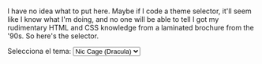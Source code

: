 <html lang="en">
<head>
  <meta charset="UTF-8">
  <meta name="viewport" content="width=device-width, initial-scale=1.0">
  <title>ininteligible</title>
  <style>
    :root {
      --bg-color: #282a36;
      --text-color: #f8f8f2;
      --link-color: #bd93f9;
      --sepia-color: #c0c090; /* Nuevo color sepia */
    }

    body {
      background-color: var(--bg-color);
      color: var(--text-color);
      font-family: Arial, sans-serif;
      transition: background-color 0.5s, color 0.5s;
    }

    a {
      color: var(--link-color);
    }

    /* Estilos para el texto que se escribe letra por letra */
    #text {
      display: inline-block;
      overflow: hidden;
      white-space: nowrap;
      border-right: 0.15em solid var(--text-color);
      animation: typing 4s steps(14), blink-caret 0.75s step-end infinite;
    }
    @keyframes typing {
      from {
        width: 0;
      }
      to {
        width: 100%;
      }
    }
    @keyframes blink-caret {
      from,
      to {
        border-color: transparent;
      }
      50% {
        border-color: var(--text-color);
      }
    }
  </style>
</head>

<body>
  <p>
    <span id="text">dear diary i feel itchy like there's bugs under my skin</span>
  </p><br>
  <p>I have no idea what to put here. Maybe if I code a theme selector, it'll seem like I know what I'm doing, and no one will be able to tell I got my rudimentary HTML and CSS knowledge from a laminated brochure from the '90s. So here's the selector.</p>

  <label for="theme-select">Selecciona el tema:</label>
  <select id="theme-select">
    <option value="dark">Nic Cage (Dracula)</option>
    <option value="light">Claro</option>
    <option value="sepia">Sepia</option> <!-- Nueva opción de tema sepia -->
  </select>

  <script>
    // Script para cambiar el tema según la selección del usuario
    const selectElement = document.getElementById('theme-select');
    const root = document.documentElement;

    selectElement.addEventListener('change', (event) => {
      const theme = event.target.value;
      if (theme === 'dark') {
        root.style.setProperty('--bg-color', '#282a36');
        root.style.setProperty('--text-color', '#f8f8f2');
        root.style.setProperty('--link-color', '#bd93f9');
      } else if (theme === 'light') {
        root.style.setProperty('--bg-color', '#f8f8f2');
        root.style.setProperty('--text-color', '#282a36');
        root.style.setProperty('--link-color', '#6200ea');
      } else if (theme === 'sepia') {
        root.style.setProperty('--bg-color', 'var(--sepia-color)');
        root.style.setProperty('--text-color', '#704214');
        root.style.setProperty('--link-color', '#704214');
      }
    });
  </script>
</body>

</html>
